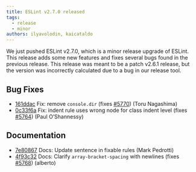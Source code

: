 ```yaml
---
title: ESLint v2.7.0 released
tags:
  - release
  - minor
authors: ilyavolodin, kaicataldo
---
```


We just pushed ESLint v2.7.0, which is a minor release upgrade of ESLint. This release adds some new features and fixes several bugs found in the previous release.
This release was meant to be a patch v2.6.1 release, but the version was incorrectly calculated due to a bug in our release tool.








## Bug Fixes


* [161ddac](https://github.com/eslint/eslint/commit/161ddac) Fix: remove `console.dir` (fixes [#5770](https://github.com/eslint/eslint/issues/5770)) (Toru Nagashima)
* [0c33f6a](https://github.com/eslint/eslint/commit/0c33f6a) Fix: indent rule uses wrong node for class indent level (fixes [#5764](https://github.com/eslint/eslint/issues/5764)) (Paul O’Shannessy)




## Documentation


* [7e80867](https://github.com/eslint/eslint/commit/7e80867) Docs: Update sentence in fixable rules (Mark Pedrotti)
* [4f93c32](https://github.com/eslint/eslint/commit/4f93c32) Docs: Clarify `array-bracket-spacing` with newlines (fixes [#5768](https://github.com/eslint/eslint/issues/5768)) (alberto)
